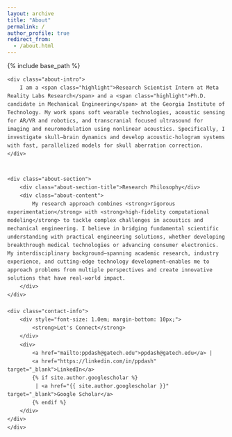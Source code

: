```yaml
---
layout: archive
title: "About"
permalink: /
author_profile: true
redirect_from:
  - /about.html
---
```


{% include base_path %}

<style>
.about-container {
    line-height: 1.6;
    color: #333;
    max-width: 800px;
}

.about-intro {
    font-size: 1.0em;
    color: #333;
    background-color: #f8f9fa;
    margin-bottom: 30px;
    padding: 20px;
    border-radius: 8px;
    border-left: 4px solid #343a40;
}

.about-section {
    margin: 25px 0;
}

.about-section-title {
    font-size: 1.2em;
    font-weight: 600;
    color: #343a40;
    background-color: #f8f9fa;
    margin-bottom: 15px;
    padding-bottom: 5px;
    border-bottom: 1px solid #dee2e6;
}

.about-content {
    font-size: 1em;
    color: #555;
    background-color: #f8f9fa;
    margin-bottom: 15px;

}

.research-areas {
    display: grid;
    grid-template-columns: repeat(auto-fit, minmax(300px, 1fr));
    gap: 20px;
    margin: 25px 0;
}

.research-card {
    background-color: #f8f9fa;
    padding: 15px;
    border-radius: 5px;
    border-left: 3px solid #6c757d;
    margin-bottom: 15px;
}

.research-card:hover {
    border-left-color: #343a40;
}

.research-card-title {
    font-weight: 600;
    color: #343a40;
    font-size: 1em;
    margin-bottom: 8px;
}

.research-card-content {
    color: #555;
    font-size: 0.95em;
    line-height: 1.5;
}

.journey-timeline {
    position: relative;
    margin: 20px 0;
    padding-left: 20px;
}

.journey-timeline::before {
    content: '';
    position: absolute;
    left: 10px;
    top: 0;
    bottom: 0;
    width: 1px;
    background-color: #dee2e6;
}

.timeline-item {
    position: relative;
    margin-bottom: 20px;
    background-color: #f8f9fa;
    padding: 15px;
    border-radius: 5px;
    margin-left: 15px;
}

.timeline-item::before {
    content: '';
    position: absolute;
    left: -25px;
    top: 15px;
    width: 8px;
    height: 8px;
    background-color: #343a40;
    border-radius: 50%;
    border: 2px solid #fff;
}

.timeline-title {
    font-weight: 600;
    color: #343a40;
    margin-bottom: 3px;
    font-size: 1em;
}

.timeline-period {
    color: #6c757d;
    font-size: 0.9em;
    font-style: italic;
    margin-bottom: 8px;
}

.timeline-content {
    color: #555;
    font-size: 0.95em;
    line-height: 1.5;
}

.skills-grid {
    display: grid;
    grid-template-columns: repeat(auto-fit, minmax(250px, 1fr));
    gap: 15px;
    margin: 25px 0;
}

.skill-category {
    background-color: #f8f9fa;
    padding: 15px;
    border-radius: 5px;
    border-left: 3px solid #6c757d;
    margin-bottom: 15px;
}

.skill-category-title {
    font-weight: 600;
    color: #343a40;
    margin-bottom: 8px;
    font-size: 1em;
}

.skill-list {
    color: #555;
    font-size: 0.95em;
    line-height: 1.5;
}

.highlight {
    color: #343a40;
    font-weight: 600;
}

.contact-info {
    background-color: #343a40;
    color: white;
    padding: 20px;
    border-radius: 5px;
    text-align: center;
    margin-top: 25px;
}

.contact-info a {
    color: #e9ecef;
    text-decoration: none;
    font-weight: normal;
}

.contact-info a:hover {
    color: white;
    text-decoration: underline;
}

@media (max-width: 768px) {
    .research-areas {
        grid-template-columns: 1fr;
    }
    
    .skills-grid {
        grid-template-columns: 1fr;
    }
    
    .journey-timeline {
        padding-left: 15px;
    }
    
    .timeline-item {
        margin-left: 10px;
    }
    
    .timeline-item::before {
        left: -20px;
    }
}
</style>

<div class="about-container">
    
    <div class="about-intro">
        I am a <span class="highlight">Research Scientist Intern at Meta Reality Labs Research</span> and a <span class="highlight">Ph.D. candidate in Mechanical Engineering</span> at the Georgia Institute of Technology. My work spans soft wearable technologies, acoustic sensing for AR/VR and robotics, and transcranial focused ultrasound for imaging and neuromodulation using nonlinear acoustics. Specifically, I investigate skull–brain dynamics and develop acoustic-hologram systems with fast, parallelized models for skull aberration correction.
    </div>


    <div class="about-section">
        <div class="about-section-title">Research Philosophy</div>
        <div class="about-content">
            My research approach combines <strong>rigorous experimentation</strong> with <strong>high-fidelity computational modeling</strong> to tackle complex challenges in acoustics and mechanical engineering. I believe in bridging fundamental scientific understanding with practical engineering solutions, whether developing breakthrough medical technologies or advancing consumer electronics. My interdisciplinary background—spanning academic research, industry experience, and cutting-edge technology development—enables me to approach problems from multiple perspectives and create innovative solutions that have real-world impact.
        </div>
    </div>

    <div class="contact-info">
        <div style="font-size: 1.0em; margin-bottom: 10px;">
            <strong>Let's Connect</strong>
        </div>
        <div>
            <a href="mailto:ppdash@gatech.edu">ppdash@gatech.edu</a> | 
            <a href="https://linkedin.com/in/ppdash" target="_blank">LinkedIn</a>
            {% if site.author.googlescholar %}
             | <a href="{{ site.author.googlescholar }}" target="_blank">Google Scholar</a>
            {% endif %}
        </div>
    </div>
    </div>
   

